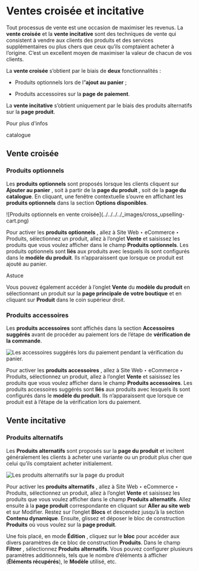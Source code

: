 # Ventes croisée et incitative

Tout processus de vente est une occasion de maximiser les revenus. La **vente
croisée** et la **vente incitative** sont des techniques de vente qui
consistent à vendre aux clients des produits et des services supplémentaires
ou plus chers que ceux qu’ils comptaient acheter à l’origine. C’est un
excellent moyen de maximiser la valeur de chacun de vos clients.

La **vente croisée** s’obtient par le biais de **deux** fonctionnalités :

  * Produits optionnels lors de l”**ajout au panier** ;

  * Produits accessoires sur la **page de paiement**.

La **vente incitative** s’obtient uniquement par le biais des produits
alternatifs sur la **page produit**.

<div class="alert alert-secondary">
<p class="alert-title">
Pour plus d'infos</p><p><span class="xref std std-doc">catalogue</span></p>
</div>

## Vente croisée

### Produits optionnels

Les **produits optionnels** sont proposés lorsque les clients cliquent sur
**Ajouter au panier** , soit à partir de la **page du produit** , soit de la
**page du catalogue**. En cliquant, une fenêtre contextuelle s’ouvre en
affichant les **produits optionnels** dans la section **Options disponibles**.

![Produits optionnels en vente croisée](../../../../_images/cross_upselling-
cart.png)

Pour activer les **produits optionnels** , allez à Site Web ‣ eCommerce ‣
Produits, sélectionnez un produit, allez à l’onglet **Vente** et saisissez les
produits que vous voulez afficher dans le champ **Produits optionnels**. Les
produits optionnels sont **liés** aux produits avec lesquels ils sont
configurés dans le **modèle du produit**. Ils n’apparaissent que lorsque ce
produit est ajouté au panier.

<div class="alert alert-info">
<p class="alert-title">
Astuce</p><p>Vous pouvez également accéder à l’onglet <b>Vente</b> du <b>modèle du produit</b> en sélectionnant un produit sur la <b>page principale de votre boutique</b> et en cliquant sur <b>Produit</b> dans le coin supérieur droit.</p>
</div>

### Produits accessoires

Les **produits accessoires** sont affichés dans la section **Accessoires
suggérés** avant de procéder au paiement lors de l’étape de **vérification de
la commande**.

![Les accessoires suggérés lors du paiement pendant la vérification du
panier.](../../../../_images/cross_upselling-checkout.png)

Pour activer les **produits accessoires** , allez à Site Web ‣ eCommerce ‣
Produits, sélectionnez un produit, allez à l’onglet **Vente** et saisissez les
produits que vous voulez afficher dans le champ **Produits accessoires**. Les
produits accessoires suggérés sont **liés** aux produits avec lesquels ils
sont configurés dans le **modèle du produit**. Ils n’apparaissent que lorsque
ce produit est à l’étape de la vérification lors du paiement.

## Vente incitative

### Produits alternatifs

Les **Produits alternatifs** sont proposés sur la **page du produit** et
incitent généralement les clients à acheter une variante ou un produit plus
cher que celui qu’ils comptaient acheter initialement.

![Les produits alternatifs sur la page du
produit](../../../../_images/cross_upselling-alternative.png)

Pour activer les **produits alternatifs** , allez à Site Web ‣ eCommerce ‣
Produits, sélectionnez un produit, allez à l’onglet **Vente** et saisissez les
produits que vous voulez afficher dans le champ **Produits alternatifs**.
Allez ensuite à la **page produit** correspondante en cliquant sur **Aller au
site web** et sur Modifier. Restez sur l’onglet **Blocs** et descendez jusqu’à
la section **Contenu dynamique**. Ensuite, glissez et déposer le bloc de
construction **Produits** où vous voulez sur la **page produit**.

Une fois placé, en mode **Édition** , cliquez sur le **bloc** pour accéder aux
divers paramètres de ce bloc de construction **Produits**. Dans le champ
**Filtrer** , sélectionnez **Produits alternatifs**. Vous pouvez configurer
plusieurs paramètres additionnels, tels que le nombre d’éléments à afficher
(**Éléments récupérés**), le **Modèle** utilisé, etc.


